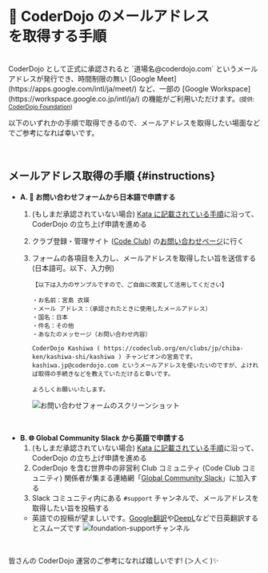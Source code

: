 # 📧 CoderDojo のメールアドレス<br>を取得する手順
<br>
CoderDojo として正式に承認されると `道場名@coderdojo.com` というメールアドレスが発行でき、時間制限の無い [Google Meet](https://apps.google.com/intl/ja/meet/) など、一部の [Google Workspace](https://workspace.google.co.jp/intl/ja/) の機能がご利用いただけます。<small>(提供: <a href='https://codeclub.org/en/coderdojo-community'>CoderDojo Foundation</a>)</small>

以下のいずれかの手順で取得できるので、メールアドレスを取得したい場面などでご参考になれば幸いです。

<br>

## メールアドレス取得の手順 {#instructions}

- **A. 📮 お問い合わせフォームから日本語で申請する**
  1. (もしまだ承認されていない場合) [Kata に記載されている手順](/kata#startup)に沿って、CoderDojo の立ち上げ申請を進める
  2. クラブ登録・管理サイト (<a href='https://codeclub.org/en/coderdojo-community'>Code Club</a>) の[お問い合わせページ](https://codeclub.org/ja/help#contact-form)に行く
  3. フォームの各項目を入力し、メールアドレスを取得したい旨を送信する (日本語可。以下、入力例)

      ```
      【以下は入力のサンプルですので、ご自由に改変して活用してください】
      
      ・お名前：宮島 衣瑛
      ・メール アドレス：（承認されたときに使用したメールアドレス）
      ・国名：日本
      ・件名：その他
      ・あなたのメッセージ（お問い合わせ内容）
      
      CoderDojo Kashiwa ( https://codeclub.org/en/clubs/jp/chiba-ken/kashiwa-shi/kashiwa ) チャンピオンの宮島です。
      kashiwa.jp@coderdojo.com というメールアドレスを使いたいのですが、よければ取得の手続きなどを教えていただけると幸いです。
      
      よろしくお願いいたします。
      ```

      ![お問い合わせフォームのスクリーンショット](/docs/how-to-get-email.webp)

<br>

- **B. 🌐 Global Community Slack から英語で申請する**
  1. (もしまだ承認されていない場合) [Kata に記載されている手順](/kata#startup)に沿って、CoderDojo の立ち上げ申請を進める
  2. CoderDojo を含む世界中の非営利 Club コミュニティ (Code Club コミュニティ) 関係者が集まる連絡網「[Global Community Slack](/kata#global-community-slack)」に加入する
  3.  Slack コミュニティ内にある `#support` チャンネルで、メールアドレスを取得したい旨を投稿する
     - 英語での投稿が望ましいです。[Google翻訳](https://translate.google.co.jp/?hl=ja&sl=ja&tl=en&op=translate)や[DeepL](https://www.deepl.com/ja/translator)などで日英翻訳するとスムーズです
    ![foundation-supportチャンネル](https://i.gyazo.com/0931ccad2aacd0ad72e20d42913ad648.png)

<br>

皆さんの CoderDojo 運営のご参考になれば嬉しいです! (＞人＜ )✨


